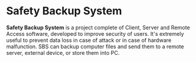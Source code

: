 # Safety Backup System

**Safety Backup System** is a project complete of Client, Server and Remote Access software, developed to improve security of users. It's extremely useful to prevent data loss in case of attack or in case of hardware malfunction. SBS can backup computer files and send them to a remote server, external device, or store them into PC.
